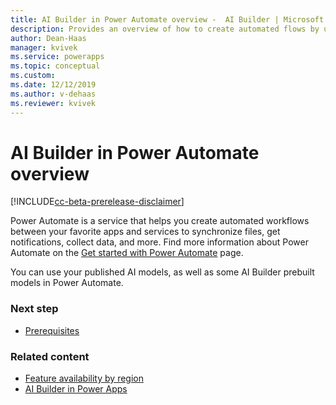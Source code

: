 ```yaml
---
title: AI Builder in Power Automate overview -  AI Builder | Microsoft Docs
description: Provides an overview of how to create automated flows by using AI Builder in Power Automate.
author: Dean-Haas
manager: kvivek
ms.service: powerapps
ms.topic: conceptual
ms.custom: 
ms.date: 12/12/2019
ms.author: v-dehaas
ms.reviewer: kvivek
---
```


# AI Builder in Power Automate overview

[!INCLUDE[cc-beta-prerelease-disclaimer](./includes/cc-beta-prerelease-disclaimer.md)]

Power Automate is a service that helps you create automated workflows between your favorite apps and services to synchronize files, get notifications, collect data, and more. Find more information about Power Automate on the [Get started with Power Automate](/flow/getting-started) page. 

You can use your published AI models, as well as some AI Builder prebuilt models in Power Automate.

### Next step

- [Prerequisites](use-in-flow-prereq.md)

### Related content

- [Feature availability by region](availability-region.md)
- [AI Builder in Power Apps](use-in-powerapps-overview.md)
